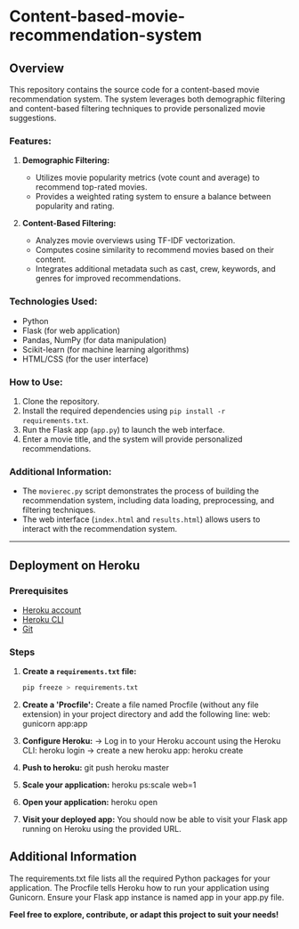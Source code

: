 # Content-based-movie-recommendation-system

## Overview

This repository contains the source code for a content-based movie recommendation system. The system leverages both demographic filtering and content-based filtering techniques to provide personalized movie suggestions.

### Features:

1. **Demographic Filtering:**
   - Utilizes movie popularity metrics (vote count and average) to recommend top-rated movies.
   - Provides a weighted rating system to ensure a balance between popularity and rating.

2. **Content-Based Filtering:**
   - Analyzes movie overviews using TF-IDF vectorization.
   - Computes cosine similarity to recommend movies based on their content.
   - Integrates additional metadata such as cast, crew, keywords, and genres for improved recommendations.

### Technologies Used:

- Python
- Flask (for web application)
- Pandas, NumPy (for data manipulation)
- Scikit-learn (for machine learning algorithms)
- HTML/CSS (for the user interface)

### How to Use:

1. Clone the repository.
2. Install the required dependencies using `pip install -r requirements.txt`.
3. Run the Flask app (`app.py`) to launch the web interface.
4. Enter a movie title, and the system will provide personalized recommendations.

### Additional Information:

- The `movierec.py` script demonstrates the process of building the recommendation system, including data loading, preprocessing, and filtering techniques.
- The web interface (`index.html` and `results.html`) allows users to interact with the recommendation system.

---

## Deployment on Heroku

### Prerequisites

- [Heroku account](https://signup.heroku.com/)
- [Heroku CLI](https://devcenter.heroku.com/articles/heroku-cli)
- [Git](https://git-scm.com/)

### Steps

1. **Create a `requirements.txt` file:**
   ```bash
   pip freeze > requirements.txt

2. **Create a 'Procfile':**
   Create a file named Procfile (without any file extension) in your project directory and add the following line:
     web: gunicorn app:app

3. **Configure Heroku:**
  -> Log in to your Heroku account using the Heroku CLI:
     heroku login
  -> create a new heroku app:
     heroku create <your-app-name>

4. **Push to heroku:**
   git push heroku master

5. **Scale your application:**
   heroku ps:scale web=1

6. **Open your application:**
   heroku open

7. **Visit your deployed app:**
   You should now be able to visit your Flask app running on Heroku using the provided URL.

## Additional Information
The requirements.txt file lists all the required Python packages for your application.
The Procfile tells Heroku how to run your application using Gunicorn.
Ensure your Flask app instance is named app in your app.py file.

**Feel free to explore, contribute, or adapt this project to suit your needs!**
